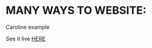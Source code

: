 # MANY WAYS TO WEBSITE:

Caroline example

See it live [HERE](https://aaroncaraway.github.io/caroline-googlesheets/)
